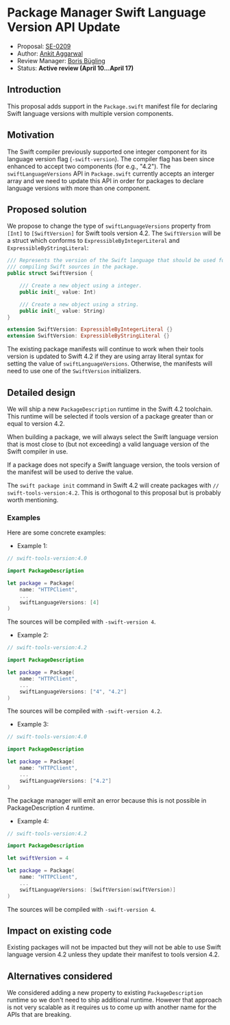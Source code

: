 # Package Manager Swift Language Version API Update

* Proposal: [SE-0209](0209-package-manager-swift-lang-version-update.md)
* Author: [Ankit Aggarwal](https://github.com/aciidb0mb3r)
* Review Manager: [Boris Bügling](https://github.com/neonichu)
* Status: **Active review (April 10...April 17)**

## Introduction

This proposal adds support in the `Package.swift` manifest file for declaring
Swift language versions with multiple version components.

## Motivation

The Swift compiler previously supported one integer component for its language
version flag (`-swift-version`). The compiler flag has been since enhanced to
accept two components (for e.g., "4.2"). The `swiftLanguageVersions` API in
`Package.swift` currently accepts an interger array and we need to update this
API in order for packages to declare language versions with more than one
component.

## Proposed solution

We propose to change the type of `swiftLanguageVersions` property from
`[Int]` to `[SwiftVersion]` for Swift tools version 4.2. The `SwiftVersion` will
be a struct which conforms to `ExpressibleByIntegerLiteral` and
`ExpressibleByStringLiteral`:

```swift
/// Represents the version of the Swift language that should be used for
/// compiling Swift sources in the package.
public struct SwiftVersion {

    /// Create a new object using a integer.
    public init(_ value: Int)

    /// Create a new object using a string.
    public init(_ value: String)
}

extension SwiftVersion: ExpressibleByIntegerLiteral {}
extension SwiftVersion: ExpressibleByStringLiteral {}
```

The existing package manifests will continue to work when their tools version is
updated to Swift 4.2 if they are using array literal syntax for setting the
value of `swiftLanguageVersions`. Otherwise, the manifests will need to use one
of the `SwiftVersion` initializers.

## Detailed design

We will ship a new `PackageDescription` runtime in the Swift 4.2 toolchain. This
runtime will be selected if tools version of a package greater than or equal to
version 4.2.

When building a package, we will always select the Swift language version that
is most close to (but not exceeding) a valid language version of the Swift
compiler in use.

If a package does not specify a Swift language version, the tools version of the
manifest will be used to derive the value.

The `swift package init` command in Swift 4.2 will create packages with
`// swift-tools-version:4.2`. This is orthogonal to this proposal but is
probably worth mentioning.

### Examples

Here are some concrete examples:

* Example 1:

```swift
// swift-tools-version:4.0

import PackageDescription

let package = Package(
    name: "HTTPClient",
    ...
    swiftLanguageVersions: [4]
)
```

The sources will be compiled with `-swift-version 4`.

* Example 2:

```swift
// swift-tools-version:4.2

import PackageDescription

let package = Package(
    name: "HTTPClient",
    ...
    swiftLanguageVersions: ["4", "4.2"]
)
```

The sources will be compiled with `-swift-version 4.2`. 

* Example 3:

```swift
// swift-tools-version:4.0

import PackageDescription

let package = Package(
    name: "HTTPClient",
    ...
    swiftLanguageVersions: ["4.2"]
)
```

The package manager will emit an error because this is not possible in
PackageDescription 4 runtime.

* Example 4:

```swift
// swift-tools-version:4.2

import PackageDescription

let swiftVersion = 4

let package = Package(
    name: "HTTPClient",
    ...
    swiftLanguageVersions: [SwiftVersion(swiftVersion)]
)
```

The sources will be compiled with `-swift-version 4`.

## Impact on existing code

Existing packages will not be impacted but they will not be able to use Swift
language version 4.2 unless they update their manifest to tools version 4.2.

## Alternatives considered

We considered adding a new property to existing `PackageDescription` runtime so
we don't need to ship additional runtime. However that approach is not very
scalable as it requires us to come up with another name for the APIs that are
breaking.
